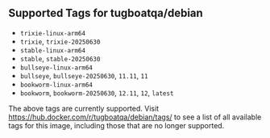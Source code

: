 ## Supported Tags for tugboatqa/debian

* `trixie-linux-arm64`
* `trixie`, `trixie-20250630`
* `stable-linux-arm64`
* `stable`, `stable-20250630`
* `bullseye-linux-arm64`
* `bullseye`, `bullseye-20250630`, `11.11`, `11`
* `bookworm-linux-arm64`
* `bookworm`, `bookworm-20250630`, `12.11`, `12`, `latest`

The above tags are currently supported. Visit https://hub.docker.com/r/tugboatqa/debian/tags/ to see a list of all available tags for this image, including those that are no longer supported.
